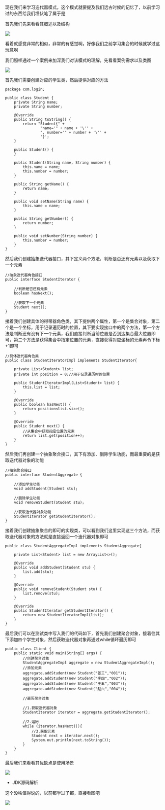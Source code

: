 现在我们来学习迭代器模式，这个模式就要提及我们远古时候的记忆了，以前学习过的东西给我们埋伏笔了属于是

首先我们先来看看其概述以及结构

![](D:/Rolin的学习笔记/youdaonote-pull/youdaonote/youdaonote-images/WEBRESOURCE2994bc7a37dc914b01ff1f85a7df7f89.png)

看着就感觉非常的相似，非常的有感觉啊，好像我们之前学习集合的时候就学过这玩意啊

我们照样通过一个案例来加深我们对该模式的理解，先看看案例需求以及类图

![](D:/Rolin的学习笔记/youdaonote-pull/youdaonote/youdaonote-images/WEBRESOURCEdb41370cd39084a0adc5a949eb2649b9.png)

首先我们需要创建对应的学生类，然后提供对应的方法

```
package com.login;

public class Student {
    private String name;
    private String number;

    @Override
    public String toString() {
        return "Student{" +
                "name='" + name + '\'' +
                ", number='" + number + '\'' +
                '}';
    }

    public Student() {
    }

    public Student(String name, String number) {
        this.name = name;
        this.number = number;
    }

    public String getName() {
        return name;
    }

    public void setName(String name) {
        this.name = name;
    }

    public String getNumber() {
        return number;
    }

    public void setNumber(String number) {
        this.number = number;
    }
}
```

然后我们创建抽象迭代器接口，其下定义两个方法，判断是否还有元素以及获取下一个元素

```
//抽象迭代器角色接口
public interface StudentIterator {

    //判断是否还有元素
    boolean hasNext();

    //获取下一个元素
    Student next();
}

```

接着我们创建具体的得带器角色类，其下提供两个属性，第一个是集合对象，第二个是一个坐标，用于记录遍历时的位置，其下要实现接口中的两个方法，第一个方法是判断还有没有下一个元素，我们直接判断当前位置是否到达集合最大位置即可，第二个方法是获得集合中指定位置的元素，直接获得对应坐标的元素再令下标+1即可

```
//具体迭代器角色类
public class StudentIteratorImpl implements StudentIterator{

    private List<Student> list;
    private int position = 0;//用于记录遍历时的位置

    public StudentIteratorImpl(List<Student> list) {
        this.list = list;
    }

    @Override
    public boolean hasNext() {
        return position<list.size();
    }

    @Override
    public Student next() {
        //从集合中获取指定位置的元素
        return list.get(position++);
    }
}

```

然后我们再创建一个抽象聚合接口，其下有添加、删除学生功能，而最重要的是获取迭代器对象的功能

```
//抽象聚合接口
public interface StudentAggregate {

    //添加学生功能
    void addStudent(Student stu);

    //删除学生功能
    void removeStudent(Student stu);

    //获取迭代器对象功能
    StudentIterator getStudentIterator();
}
```

接着我们创建抽象聚合的即可的实现类，可以看到我们这里实现这三个方法，而获取迭代器对象的方法就是直接返回一个迭代器对象即可

```
public class StudentAggregateImpl implements StudentAggregate{

    private List<Student> list = new ArrayList<>();

    @Override
    public void addStudent(Student stu) {
        list.add(stu);
    }

    @Override
    public void removeStudent(Student stu) {
        list.remove(stu);
    }

    @Override
    public StudentIterator getStudentIterator() {
        return new StudentIteratorImpl(list);
    }
}

```

最后我们可以在测试类中写入我们的代码如下，首先我们创建聚合对象，接着往其下添加四个学生对象，然后获取迭代器对象再通过while循环遍历即可

```
public class Client {
    public static void main(String[] args) {
        //创建聚合对象
        StudentAggregateImpl aggregate = new StudentAggregateImpl();
        //添加元素
        aggregate.addStudent(new Student("张三","001"));
        aggregate.addStudent(new Student("李四","002"));
        aggregate.addStudent(new Student("王五","003"));
        aggregate.addStudent(new Student("赵六","004"));

        //遍历聚合对象

        //1.获取迭代器对象
        StudentIterator iterator = aggregate.getStudentIterator();

        //2.遍历
        while (iterator.hasNext()){
            //3.获取元素
            Student next = iterator.next();
            System.out.println(next.toString());
        }
    }
}
```

最后我们来看看其优缺点是使用场景

![](D:/Rolin的学习笔记/youdaonote-pull/youdaonote/youdaonote-images/WEBRESOURCEa5f309114e444268dbf869d6c04ef918.png)

- JDK源码解析

这个没啥值得说的，以前都学过了都，直接看图吧

![](D:/Rolin的学习笔记/youdaonote-pull/youdaonote/youdaonote-images/WEBRESOURCE9b6e5b45f0f0386899d5f79cc246ada0.png)

